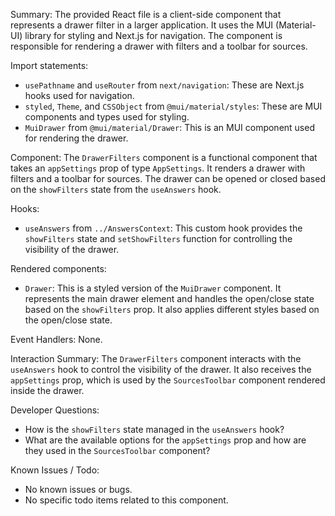 Summary:
The provided React file is a client-side component that represents a drawer filter in a larger application. It uses the MUI (Material-UI) library for styling and Next.js for navigation. The component is responsible for rendering a drawer with filters and a toolbar for sources.

Import statements:
- `usePathname` and `useRouter` from `next/navigation`: These are Next.js hooks used for navigation.
- `styled`, `Theme`, and `CSSObject` from `@mui/material/styles`: These are MUI components and types used for styling.
- `MuiDrawer` from `@mui/material/Drawer`: This is an MUI component used for rendering the drawer.

Component:
The `DrawerFilters` component is a functional component that takes an `appSettings` prop of type `AppSettings`. It renders a drawer with filters and a toolbar for sources. The drawer can be opened or closed based on the `showFilters` state from the `useAnswers` hook.

Hooks:
- `useAnswers` from `../AnswersContext`: This custom hook provides the `showFilters` state and `setShowFilters` function for controlling the visibility of the drawer.

Rendered components:
- `Drawer`: This is a styled version of the `MuiDrawer` component. It represents the main drawer element and handles the open/close state based on the `showFilters` prop. It also applies different styles based on the open/close state.

Event Handlers:
None.

Interaction Summary:
The `DrawerFilters` component interacts with the `useAnswers` hook to control the visibility of the drawer. It also receives the `appSettings` prop, which is used by the `SourcesToolbar` component rendered inside the drawer.

Developer Questions:
- How is the `showFilters` state managed in the `useAnswers` hook?
- What are the available options for the `appSettings` prop and how are they used in the `SourcesToolbar` component?

Known Issues / Todo:
- No known issues or bugs.
- No specific todo items related to this component.